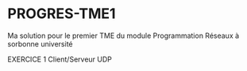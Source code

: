 # PROGRES-TME1
Ma solution pour le premier TME du module Programmation Réseaux à sorbonne université 

EXERCICE 1 Client/Serveur UDP
